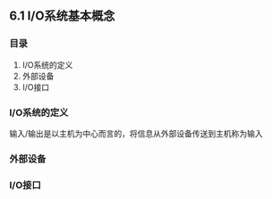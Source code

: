 ## 6.1 I/O系统基本概念

### 目录

1. I/O系统的定义
2. 外部设备
3. I/O接口



### I/O系统的定义

输入/输出是以主机为中心而言的，将信息从外部设备传送到主机称为输入



### 外部设备





### I/O接口

